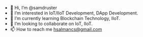 - 👋 Hi, I’m @samdruster
- 👀 I’m interested in IoT/IIoT Development, DApp Development.
- 🌱 I’m currently learning Blockchain Technology, IIoT.
- 💞️ I’m looking to collaborate on IoT, IIoT.
- 📫 How to reach me hsalmancs@gmail.com

<!---
samdruster/samdruster is a ✨ special ✨ repository because its `README.md` (this file) appears on your GitHub profile.
You can click the Preview link to take a look at your changes.
--->
